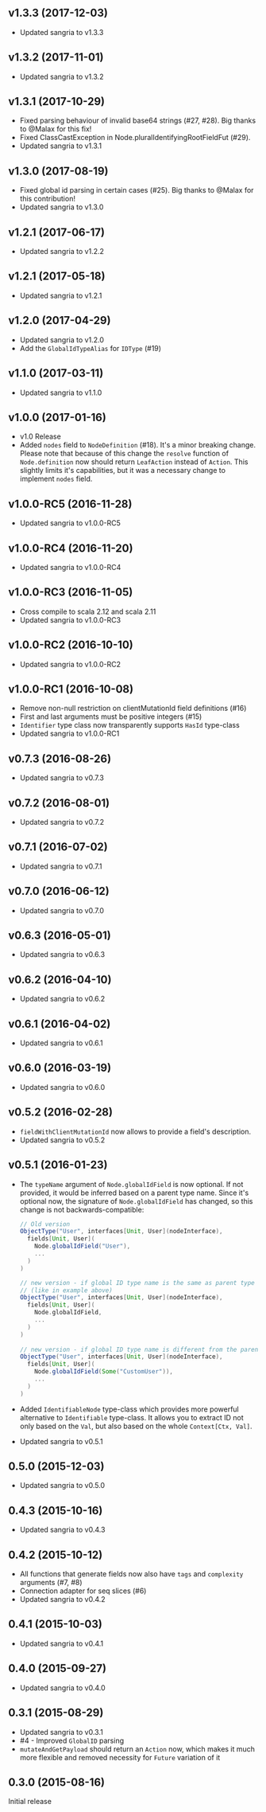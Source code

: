 ## v1.3.3 (2017-12-03)

* Updated sangria to v1.3.3

## v1.3.2 (2017-11-01)

* Updated sangria to v1.3.2

## v1.3.1 (2017-10-29)

* Fixed parsing behaviour of invalid base64 strings (#27, #28). Big thanks to @Malax for this fix!
* Fixed ClassCastException in Node.pluralIdentifyingRootFieldFut (#29).
* Updated sangria to v1.3.1

## v1.3.0 (2017-08-19)

* Fixed global id parsing in certain cases (#25). Big thanks to @Malax for this contribution!
* Updated sangria to v1.3.0

## v1.2.1 (2017-06-17)

* Updated sangria to v1.2.2

## v1.2.1 (2017-05-18)

* Updated sangria to v1.2.1

## v1.2.0 (2017-04-29)

* Updated sangria to v1.2.0
* Add the `GlobalIdTypeAlias` for `IDType` (#19)

## v1.1.0 (2017-03-11)

* Updated sangria to v1.1.0

## v1.0.0 (2017-01-16)

* v1.0 Release
* Added `nodes` field to `NodeDefinition` (#18). It's a minor breaking change. Please note that because of this change the `resolve` function of `Node.definition` now should return `LeafAction` instead of `Action`. This slightly limits it's capabilities, but it was a necessary change to implement `nodes` field. 

## v1.0.0-RC5 (2016-11-28)

* Updated sangria to v1.0.0-RC5

## v1.0.0-RC4 (2016-11-20)

* Updated sangria to v1.0.0-RC4

## v1.0.0-RC3 (2016-11-05)

* Cross compile to scala 2.12 and scala 2.11
* Updated sangria to v1.0.0-RC3

## v1.0.0-RC2 (2016-10-10)

* Updated sangria to v1.0.0-RC2

## v1.0.0-RC1 (2016-10-08)

* Remove non-null restriction on clientMutationId field definitions (#16)
* First and last arguments must be positive integers (#15)
* `Identifier` type class now transparently supports `HasId` type-class
* Updated sangria to v1.0.0-RC1

## v0.7.3 (2016-08-26)

* Updated sangria to v0.7.3

## v0.7.2 (2016-08-01)

* Updated sangria to v0.7.2

## v0.7.1 (2016-07-02)

* Updated sangria to v0.7.1

## v0.7.0 (2016-06-12)

* Updated sangria to v0.7.0

## v0.6.3 (2016-05-01)

* Updated sangria to v0.6.3

## v0.6.2 (2016-04-10)

* Updated sangria to v0.6.2

## v0.6.1 (2016-04-02)

* Updated sangria to v0.6.1

## v0.6.0 (2016-03-19)

* Updated sangria to v0.6.0

## v0.5.2 (2016-02-28)

* `fieldWithClientMutationId` now allows to provide a field's description.
* Updated sangria to v0.5.2

## v0.5.1 (2016-01-23)

* The `typeName` argument of `Node.globalIdField` is now optional. If not provided, it would be inferred based on a parent type name.
  Since it's optional now, the signature of `Node.globalIdField` has changed, so this change is not backwards-compatible:
  
  ```scala
  // Old version 
  ObjectType("User", interfaces[Unit, User](nodeInterface),
    fields[Unit, User](
      Node.globalIdField("User"),
      ...
    )
  )
  
  // new version - if global ID type name is the same as parent type 
  // (like in example above)
  ObjectType("User", interfaces[Unit, User](nodeInterface),
    fields[Unit, User](
      Node.globalIdField,
      ...
    )
  )
     
  // new version - if global ID type name is different from the parent type name
  ObjectType("User", interfaces[Unit, User](nodeInterface),
    fields[Unit, User](
      Node.globalIdField(Some("CustomUser")),
      ...
    )
  )   
  ```
* Added `IdentifiableNode` type-class which provides more powerful alternative to `Identifiable` type-class. It allows you to extract ID not only based on
  the `Val`, but also based on the whole `Context[Ctx, Val]`.
* Updated sangria to v0.5.1
  
## 0.5.0 (2015-12-03)

* Updated sangria to v0.5.0

## 0.4.3 (2015-10-16)

* Updated sangria to v0.4.3

## 0.4.2 (2015-10-12)

* All functions that generate fields now also have `tags` and `complexity` arguments (#7, #8)
* Connection adapter for seq slices (#6)
* Updated sangria to v0.4.2

## 0.4.1 (2015-10-03)

* Updated sangria to v0.4.1

## 0.4.0 (2015-09-27)

* Updated sangria to v0.4.0

## 0.3.1 (2015-08-29)

* Updated sangria to v0.3.1
* #4 - Improved `GlobalID` parsing
* `mutateAndGetPayload` should return an `Action` now, which makes it much more flexible and removed necessity for `Future` variation of it

## 0.3.0 (2015-08-16)

Initial release
